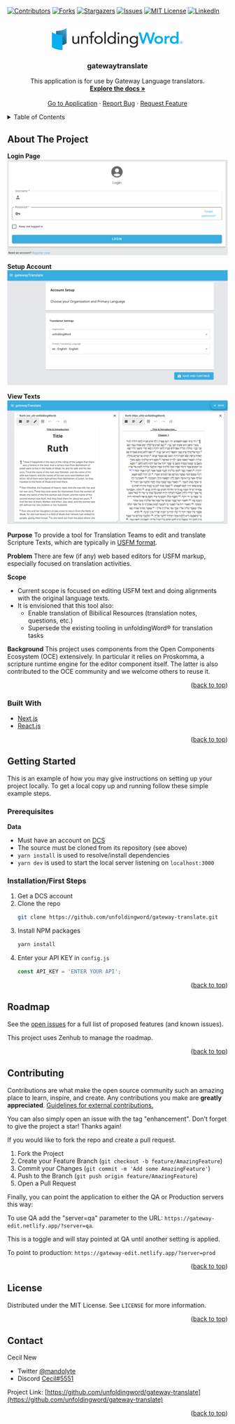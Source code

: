 <div id="top"></div>
<!--
*** Thanks for checking out the Best-README-Template. If you have a suggestion
*** that would make this better, please fork the repo and create a pull request
*** or simply open an issue with the tag "enhancement".
*** Don't forget to give the project a star!
*** Thanks again! Now go create something AMAZING! :D
-->



<!-- PROJECT SHIELDS -->
<!--
*** I'm using markdown "reference style" links for readability.
*** Reference links are enclosed in brackets [ ] instead of parentheses ( ).
*** See the bottom of this document for the declaration of the reference variables
*** for contributors-url, forks-url, etc. This is an optional, concise syntax you may use.
*** https://www.markdownguide.org/basic-syntax/#reference-style-links
-->
[![Contributors][contributors-shield]](https://github.com/unfoldingWord/gateway-translate/graphs/contributors)
[![Forks][forks-shield]](https://github.com/unfoldingWord/gateway-translate/network/members)
[![Stargazers][stars-shield]](https://github.com/unfoldingWord/gateway-translate/stargazers)
[![Issues][issues-shield]](https://github.com/unfoldingWord/gateway-translate/issues)
[![MIT License][license-shield]](https://github.com/unfoldingWord/gateway-translate/blob/main/LICENSE)
[![LinkedIn][linkedin-shield]](https://www.linkedin.com/company/unfoldingword/)



<!-- PROJECT LOGO -->
<br />
<div align="center">
  <a href="https://gateway-translate.netlify.app/">
    <img src="images/uW.png" alt="Logo" width="300" height="50">
  </a>

<h3 align="center">gatewaytranslate</h3>

  <p align="center">
    This application is for use by Gateway Language translators.
    <br />
    <a href="https://github.com/unfoldingword/gateway-translate"><strong>Explore the docs »</strong></a>
    <br />
    <br />
    <a href="https://gateway-translate.netlify.app/">Go to Application</a>
    ·
    <a href="https://github.com/unfoldingword/gateway-translate/issues">Report Bug</a>
    ·
    <a href="https://github.com/unfoldingword/gateway-translate/issues">Request Feature</a>
  </p>
</div>



<!-- TABLE OF CONTENTS -->
<details>
  <summary>Table of Contents</summary>
  <ol>
    <li>
      <a href="#about-the-project">About The Project</a>
      <ul>
        <li><a href="#built-with">Built With</a></li>
      </ul>
    </li>
    <li>
      <a href="#getting-started">Getting Started</a>
      <ul>
        <li><a href="#prerequisites">Prerequisites</a></li>
        <li><a href="#installation">Installation</a></li>
      </ul>
    </li>
    <li><a href="#usage">Usage</a></li>
    <li><a href="#roadmap">Roadmap</a></li>
    <li><a href="#contributing">Contributing</a></li>
    <li><a href="#license">License</a></li>
    <li><a href="#contact">Contact</a></li>
    <li><a href="#acknowledgments">Acknowledgments</a></li>
  </ol>
</details>



<!-- ABOUT THE PROJECT -->
## About The Project
**Login Page**
![Login](./images/login.png)

**Setup Account**
![Setup Account](./images/setup_account.png)

**View Texts**
![view_resources](./images/view_resources.png)

**Purpose**
To provide a tool for Translation Teams to edit and translate Scripture Texts, which are typically in [USFM format](https://ubsicap.github.io/usfm/).

**Problem**
There are few (if any) web based editors for USFM markup, especially focused on translation activities.

**Scope**
- Current scope is focused on editing USFM text and doing alignments with the original language texts.
- It is envisioned that this tool also:
  - Enable translation of Bibilical Resources (translation notes, questions, etc.)
  - Supersede the existing tooling in unfoldingWord&#174; for translation tasks

**Background**
This project uses components from the Open Components Ecosystem (OCE) extensively. In particular it relies on Proskomma, a scripture runtime engine for the editor component itself. The latter is also contributed to the OCE community and we welcome others to reuse it.

<p align="right">(<a href="#top">back to top</a>)</p>

### Built With

* [Next.js](https://nextjs.org/)
* [React.js](https://reactjs.org/)

<p align="right">(<a href="#top">back to top</a>)</p>



<!-- GETTING STARTED -->
## Getting Started

This is an example of how you may give instructions on setting up your project locally.
To get a local copy up and running follow these simple example steps.

### Prerequisites

**Data**
- Must have an account on [DCS](https://git.door43.org)
- The source must be cloned from its repository (see above)
- `yarn install` is used to resolve/install dependencies
- `yarn dev` is used to start the local server listening on `localhost:3000`


### Installation/First Steps

1. Get a DCS account
2. Clone the repo
   ```sh
   git clone https://github.com/unfoldingword/gateway-translate.git
   ```
3. Install NPM packages
   ```sh
   yarn install
   ```
4. Enter your API KEY in `config.js`
   ```js
   const API_KEY = 'ENTER YOUR API';
   ```

<p align="right">(<a href="#top">back to top</a>)</p>



<!-- USAGE EXAMPLES (for RCLs only)
## Usage/Integration

Use this space to show useful examples of how a project can be used. Additional screenshots, code examples and demos work well in this space. You may also link to more resources.

_For more examples, please refer to the [Documentation](https://example.com)_  Possibly JS Docs. 

[Styleguidist link](https://example.netlify.app) 

<p align="right">(<a href="#top">back to top</a>)</p>

-->

<!-- ROADMAP -->
## Roadmap

See the [open issues](https://github.com/unfoldingword/gateway-translate/issues) for a full list of proposed features (and known issues).

This project uses Zenhub to manage the roadmap.

<p align="right">(<a href="#top">back to top</a>)</p>



<!-- CONTRIBUTING -->
## Contributing

Contributions are what make the open source community such an amazing place to learn, inspire, and create. Any contributions you make are **greatly appreciated**.  [Guidelines for external contributions.](https://forum.door43.org)

You can also simply open an issue with the tag "enhancement".
Don't forget to give the project a star! Thanks again!

If you would like to fork the repo and create a pull request. 

1. Fork the Project
2. Create your Feature Branch (`git checkout -b feature/AmazingFeature`)
3. Commit your Changes (`git commit -m 'Add some AmazingFeature'`)
4. Push to the Branch (`git push origin feature/AmazingFeature`)
5. Open a Pull Request

Finally, you can point the application to either the QA or Production servers this way:

To use QA add the "server=qa" parameter to the URL:
`https://gateway-edit.netlify.app/?server=qa`.  

This is a toggle and will stay pointed at QA until another setting is applied.

To point to production:
`https://gateway-edit.netlify.app/?server=prod`

<p align="right">(<a href="#top">back to top</a>)</p>



<!-- LICENSE -->
## License

Distributed under the MIT License. See `LICENSE` for more information.

<p align="right">(<a href="#top">back to top</a>)</p>



<!-- CONTACT -->
## Contact

Cecil New 
- Twitter [@mandolyte](https://twitter.com/@mandolyte)
- Discord [Cecil#5551](tbd)

Project Link: [https://github.com/unfoldingword/gateway-translate](https://github.com/unfoldingword/gateway-translate)

<p align="right">(<a href="#top">back to top</a>)</p>



<!-- ACKNOWLEDGMENTS 
## Acknowledgments

* []()
* []()
* []()

<p align="right">(<a href="#top">back to top</a>)</p>

-->

<!-- MARKDOWN LINKS & IMAGES -->
<!-- https://www.markdownguide.org/basic-syntax/#reference-style-links -->
[contributors-shield]: https://img.shields.io/github/contributors/unfoldingword/gateway-translate.svg?style=for-the-badge
[contributors-url]: https://github.com/unfoldingword/gateway-translate/graphs/contributors
[forks-shield]: https://img.shields.io/github/forks/unfoldingword/gateway-translate.svg?style=for-the-badge
[forks-url]: https://github.com/unfoldingword/gateway-translate/network/members
[stars-shield]: https://img.shields.io/github/stars/unfoldingword/gateway-translate.svg?style=for-the-badge
[stars-url]: https://github.com/unfoldingword/gateway-translate/stargazers
[issues-shield]: https://img.shields.io/github/issues/unfoldingword/gateway-translate.svg?style=for-the-badge
[issues-url]: https://github.com/unfoldingword/gateway-translate/issues
[license-shield]: https://img.shields.io/github/license/unfoldingword/gateway-translate.svg?style=for-the-badge
[license-url]: https://github.com/unfoldingword/gateway-translate/blob/master/LICENSE.txt
[linkedin-shield]: https://img.shields.io/badge/-LinkedIn-black.svg?style=for-the-badge&logo=linkedin&colorB=555
[linkedin-url]: https://linkedin.com/in/company/unfoldingword

